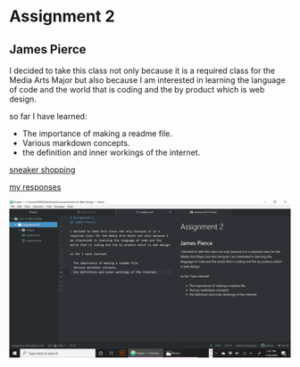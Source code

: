 # Assignment 2
## James Pierce

I decided to take this class not only because it is a required class for the Media Arts Major but also because I am interested in learning the language of code and the world that is coding and the by product which is web design.

so far I have learned:

- The importance of making a readme file.
- Various markdown concepts.
- the definition and inner workings of the internet.

[sneaker shopping](http://stockx.com/)

[my responses](./responses.txt)

![my screenshot](./images/Screenshot2.png)   
